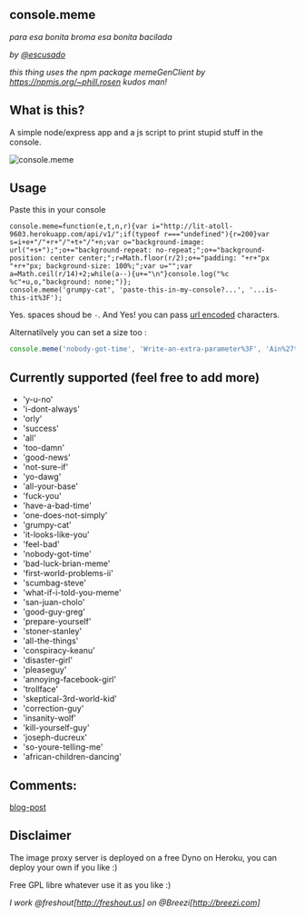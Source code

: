 ## console.meme
*para esa bonita broma esa bonita bacilada*

*by [@escusado](https://twitter.com/escusado)*

*this thing uses the npm package memeGenClient by https://npmjs.org/~phill.rosen kudos man!*

## What is this?
A simple node/express app and a js script to print stupid stuff in the console.

![console.meme](http://i.imgur.com/0fh8eZk.png)

## Usage
Paste this in your console
```
console.meme=function(e,t,n,r){var i="http://lit-atoll-9603.herokuapp.com/api/v1/";if(typeof r==="undefined"){r=200}var s=i+e+"/"+r+"/"+t+"/"+n;var o="background-image: url("+s+");";o+="background-repeat: no-repeat;";o+="background-position: center center;";r=Math.floor(r/2);o+="padding: "+r+"px "+r+"px; background-size: 100%;";var u="";var a=Math.ceil(r/14)+2;while(a--){u+="\n"}console.log("%c %c"+u,o,"background: none;")};
console.meme('grumpy-cat', 'paste-this-in-my-console?...', '...is-this-it%3F');
```
Yes. spaces shoud be `-`. And Yes! you can pass [url encoded](http://meyerweb.com/eric/tools/dencoder/) characters.

Alternatilvely you can set a size too :
``` javascript
console.meme('nobody-got-time', 'Write-an-extra-parameter%3F', 'Ain%27t-Nobody-got-time-fo-that', 300);
```

## Currently supported (feel free to add more)
* 'y-u-no'
* 'i-dont-always'
* 'orly'
* 'success'
* 'all'
* 'too-damn'
* 'good-news'
* 'not-sure-if'
* 'yo-dawg'
* 'all-your-base'
* 'fuck-you'
* 'have-a-bad-time'
* 'one-does-not-simply'
* 'grumpy-cat'
* 'it-looks-like-you'
* 'feel-bad'
* 'nobody-got-time'
* 'bad-luck-brian-meme'
* 'first-world-problems-ii'
* 'scumbag-steve'
* 'what-if-i-told-you-meme'
* 'san-juan-cholo'
* 'good-guy-greg'
* 'prepare-yourself'
* 'stoner-stanley'
* 'all-the-things'
* 'conspiracy-keanu'
* 'disaster-girl'
* 'pleaseguy'
* 'annoying-facebook-girl'
* 'trollface'
* 'skeptical-3rd-world-kid'
* 'correction-guy'
* 'insanity-wolf'
* 'kill-yourself-guy'
* 'joseph-ducreux'
* 'so-youre-telling-me'
* 'african-children-dancing'

## Comments:
[blog-post](http://code.toily.mx/console-meme/)

## Disclaimer
The image proxy server is deployed on a free Dyno on Heroku, you can deploy your own if you like :)

Free GPL libre whatever use it as you like :)

*I work @freshout[http://freshout.us] on @Breezi[http://breezi.com]*